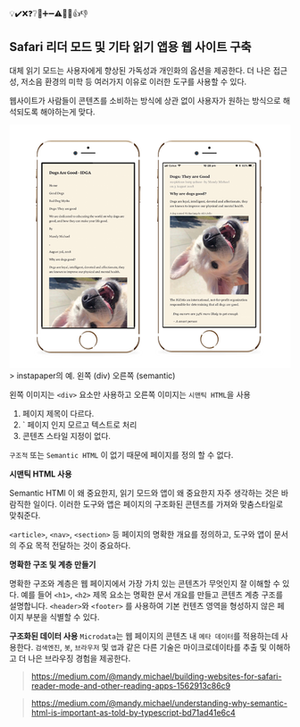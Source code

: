 💡✔️❌❓❔👀➕➖⚠️📝🐧👍👎

## Safari 리더 모드 및 기타 읽기 앱용 웹 사이트 구축

대체 읽기 모드는 사용자에게 향상된 가독성과 개인화의 옵션을 제공한다.
더 나은 접근성, 저소음 환경의 미학 등 여러가지 이유로 이러한 도구를 사용할 수 있다.

웹사이트가 사람들이 콘텐츠를 소비하는 방식에 상관 없이 사용자가 원하는 방식으로 해석되도록 해야하는게 맞다.

<img src="./HTML/images/semantic_tag.png">
> instapaper의 예. 왼쪽 (div) 오른쪽 (semantic)

왼쪽 이미지는 `<div>` 요소만 사용하고 오른쪽 이미지는 `시맨틱 HTML`을 사용
  
1. 페이지 제목이 다르다.
2. `<link> 페이지 인지 모르고 텍스트로 처리
3. 콘텐츠 스타일 지정이 없다.

`구조적` 또는 `Semantic HTML` 이 없기 때문에 페이지를 정의 할 수 없다.

**시맨틱 HTML 사용**

 Semantic HTMl 이 왜 중요한지, 읽기 모드와 앱이 왜 중요한지 자주 생각하는 것은 바람직한 일이다.
 이러한 도구와 앱은 페이지의 구조화된 콘텐츠를 가져와 맞춤스타일로 맞춰준다.

 `<article>`, `<nav>`, `<section>` 등
 페이지의 명확한 개요를 정의하고, 도구와 앱이 문서의 주요 목적 전달하는 것이 중요하다.

 **명확한 구조 및 계층 만들기**

 명확한 구조와 계층은 웹 페이지에서 가장 가치 있는 콘텐츠가 무엇인지 잘 이해할 수 있다.
 예를 들어 `<h1>`, `<h2>` 제목 요소는 명확한 문서 개요를 만들고 콘텐츠 계층 구조를 설명합니다.
 `<header>`와 `<footer>` 를 사용하여 기본 컨텐츠 영역을 형성하지 않은 페이지 부분을 식별할 수 있다.

**구조화된 데이터 사용**
`Microdata`는 웹 페이지의 콘텐츠 내 `메타 데이터`를 적용하는데 사용한다. `검색엔진`, `봇`, `브라우저` 및 `앱`과 같은 다른 기술은 마이크로데이타를 추출 및 이해하고 더 나은 브라우징 경험을 제공한다.




 


 > https://medium.com/@mandy.michael/building-websites-for-safari-reader-mode-and-other-reading-apps-1562913c86c9


 >https://medium.com/@mandy.michael/understanding-why-semantic-html-is-important-as-told-by-typescript-bd71ad41e6c4